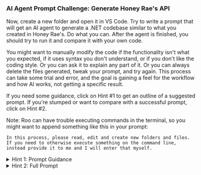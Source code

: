 ### AI Agent Prompt Challenge: Generate Honey Rae's API

Now, create a new folder and open it in VS Code. Try to write a prompt that will get an AI agent to generate a .NET codebase similar to what you created in Honey Rae's. Do what you can. After the agent is finished, you should try to run it and compare it with your own code.

You might want to manually modify the code if the functionality isn't what you expected, if it uses syntax you don't understand, or if you don't like the coding style. Or you can ask it to explain any part of it. Or you can always delete the files generated, tweak your prompt, and try again. This process can take some trial and error, and the goal is gaining a feel for the workflow and how AI works, not getting a specific result.

If you need some guidance, click on Hint #1 to get an outline of a suggested prompt. If you're stumped or want to compare with a successful prompt, click on Hint #2.

Note: Roo can have trouble executing commands in the terminal, so you might want to append something like this in your prompt:
```
In this process, please read, edit and create new folders and files. If you need to otherwise execute something on the command line, instead provide it to me and I will enter that myself.
```

<details>
<summary>Hint 1: Prompt Guidance</summary>

Instruct the agent to build all models, with specified property names and types
Have it create and then use DTOs

Detail the API endpoints with a few word summary about what each should do

Add any implementation requirements, features and code style specifications

Make sure it initializes the DB with test data

</details>

<details>
<summary>Hint 2: Full Prompt</summary>

Create a C# Web API project for a repair shop service management system called "Honey Rae's Repairs". The application should follow these specifications:

Create a Customer model with these properties:
   - Id (int)
   - Name (string)
   - Address (string)
   Include a List<ServiceTicket> property for related tickets

Create an Employee model with these properties:
   - Id (int)
   - Name (string)
   - Specialty (string)
   Include a List<ServiceTicket> property for assigned tickets

Create an ServiceTicket model with these properties:
   - Id (int)
   - CustomerId (int)
   - EmployeeId (int, nullable)
   - Description (string)
   - Emergency (bool)
   - DateCompleted (DateTime?, nullable)
   Include navigation properties for Customer and Employee

Create a DTO for each of these in a folder nested within the Models folder, and use those for all endpoints. 

API Requirements:
Implement the following endpoints:
   GET /customers - List all customers with their service tickets
   GET /customers/{id} - Get customer by id with their tickets
   GET /employees - List all employees with their assigned tickets
   GET /employees/{id} - Get employee by id with their tickets
   GET /servicetickets - List all service tickets with customer and employee details
   GET /servicetickets/{id} - Get service ticket by id
   POST /servicetickets - Create a new service ticket
   PUT /servicetickets/{id} - Update a service ticket (assign employee or mark complete)

Data Relationships:
   - One-to-Many between Customer and ServiceTickets
   - One-to-Many between Employee and ServiceTickets

Implementation Details:
   - Use .NET 6+ Web API project structure
   - Implement in-memory data storage (no database)
   - Use proper HTTP status codes (200, 201, 204, 404, etc.)
   - Implement proper model validation
   - Use async/await pattern for all controller methods
   - Include XML comments for API documentation
   - Implement proper error handling and null checks
   - Use DTOs for all API responses to shape the data appropriately

Data Initialization:
   - Include sample data for testing: 3 customers, 2 employees, and 4 tickets

Please implement this API following C# best practices, proper separation of concerns, and RESTful principles. The code should be well-commented and include appropriate error handling.

</details>